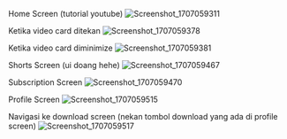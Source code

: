 Home Screen (tutorial youtube)
![Screenshot_1707059311](https://github.com/Febry3/youtube_clone/assets/121351049/8fe77454-2db7-49f6-a0ac-6f9f6591cc7d)

Ketika video card ditekan
![Screenshot_1707059378](https://github.com/Febry3/youtube_clone/assets/121351049/6f9977b3-c554-446c-8016-ec4df12fbc2d)

Ketika video card diminimize
![Screenshot_1707059381](https://github.com/Febry3/youtube_clone/assets/121351049/b42d6f97-940e-4839-8e75-ba900a800fa5)

Shorts Screen (ui doang hehe)
![Screenshot_1707059467](https://github.com/Febry3/youtube_clone/assets/121351049/bee33d6f-db8d-47d2-9340-9a9ae6beb409)

Subscription Screen
![Screenshot_1707059470](https://github.com/Febry3/youtube_clone/assets/121351049/5f0826f7-f749-4900-92c4-e4fc8e0e760d)

Profile Screen
![Screenshot_1707059515](https://github.com/Febry3/youtube_clone/assets/121351049/37ff4884-bd51-41c4-b1bb-f5283ea4a865)

Navigasi ke download screen (nekan tombol download yang ada di profile screen)
![Screenshot_1707059517](https://github.com/Febry3/youtube_clone/assets/121351049/477c4290-ce6d-45b2-9bb5-5c31505d7304)





